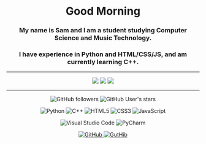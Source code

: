 <div align="center">

# Good Morning
<h3>My name is Sam and I am a student studying Computer Science and Music Technology.</h3>
<h3>I have experience in Python and HTML/CSS/JS, and am currently learning C++.</h3>
<hr>
<img src="https://github-readme-stats.vercel.app/api/top-langs/?username=the-bald-lad&hide=shaderlab,hlsl&theme=github_dark&hide_border=true">
<img src="https://github-readme-stats.vercel.app/api?username=the-bald-lad&show_icons=true&theme=github_dark&title_color=blue&count_private=true&hide_border=true">
<img src="https://github-readme-streak-stats.herokuapp.com?user=the-bald-lad&theme=github-dark&date_format=M%20j%5B%2C%20Y%5D&stroke=1C1278&border=3421DD00&fire=DD7419&ring=2B1CBA&dates=3B26FF">
</a>
</div>

<hr>
<div align="center">

![GitHub followers](https://img.shields.io/github/followers/the-bald-lad?style=social)  ![GitHub User's stars](https://img.shields.io/github/stars/the-bald-lad?affiliations=OWNER%2CCOLLABORATOR%2CORGANIZATION_MEMBER&style=social)

![Python](https://img.shields.io/badge/python-3670A0?style=for-the-badge&logo=python&logoColor=ffdd54)   ![C++](https://img.shields.io/badge/c++-%2300599C.svg?style=for-the-badge&logo=c%2B%2B&logoColor=white)   ![HTML5](https://img.shields.io/badge/html5-%23E34F26.svg?style=for-the-badge&logo=html5&logoColor=white)   ![CSS3](https://img.shields.io/badge/css3-%231572B6.svg?style=for-the-badge&logo=css3&logoColor=white)   ![JavaScript](https://img.shields.io/badge/javascript-%23323330.svg?style=for-the-badge&logo=javascript&logoColor=%23F7DF1E)

![Visual Studio Code](https://img.shields.io/badge/Visual%20Studio%20Code-0078d7.svg?style=for-the-badge&logo=visual-studio-code&logoColor=white)   ![PyCharm](https://img.shields.io/badge/pycharm-143?style=for-the-badge&logo=pycharm&logoColor=black&color=black&labelColor=blue)
<a href="https://github.com/the-bald-lad/">

![GitHub](https://img.shields.io/badge/github-%23121011.svg?style=for-the-badge&logo=github&logoColor=white)
</a>
<a href="https://guthib.com/">
![GutHib](https://img.shields.io/badge/guthib-%23121011.svg?style=for-the-badge&logo=github&logoColor=white)
</a>
</div>